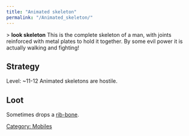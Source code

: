 ```yaml
---
title: "Animated skeleton"
permalink: "/Animated_skeleton/"
---
```


\> **look skeleton**
This is the complete skeleton of a man, with joints reinforced with
metal
plates to hold it together. By some evil power it is actually walking
and
fighting!

## Strategy

Level: ~11-12
Animated skeletons are hostile.

## Loot

Sometimes drops a [rib-bone](a_rib-bone_of_a_skeleton "wikilink").

[Category: Mobiles](Category:_Mobiles "wikilink")